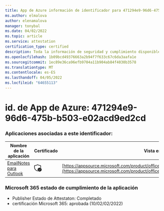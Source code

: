 ```yaml
---
title: App de Azure información de identificador para 471294e9-96d6-475b-b503-e02acd9ed2cd
ms.author: elmalova
author: elenamalova
manager: tonybal
ms.date: 04/02/2022
ms.topic: article
ms.service: attestation
certification_type: certified
description: Toda la información de seguridad y cumplimiento disponible para 471294e9-96d6-475b-b503-e02acd9ed2cd.
ms.openlocfilehash: 1b09bcd49376663a2b94f7f633c67c6da3aafa1e
ms.sourcegitcommit: 1ec89e36ca96efb9704a11b904ab84f4030b3578
ms.translationtype: MT
ms.contentlocale: es-ES
ms.lasthandoff: 04/05/2022
ms.locfileid: "64655113"
---
```

# <a name="azure-app-id-471294e9-96d6-475b-b503-e02acd9ed2cd"></a>id. de App de Azure: 471294e9-96d6-475b-b503-e02acd9ed2cd


### <a name="apps-associated-with-this-id"></a>Aplicaciones asociadas a este identificador:
| **Nombre de la aplicación** | **Certificado** | **Vista en AppSource** |
|--------------|---------------|-----------------------|
| [EmailNotes para Outlook](../forward/standsssouthpacificltd1581455821226.emailnotes.md) | <img alt="Certified application badge" src="../media/certified-badge.png" height="25" width="25" /> | [https://appsource.microsoft.com/product/office/standsssouthpacificltd1581455821226.emailnotes](https://appsource.microsoft.com/product/office/standsssouthpacificltd1581455821226.emailnotes) |

### <a name="microsoft-365-app-compliance-status"></a>Microsoft 365 estado de cumplimiento de la aplicación
- Publisher Estado de Attestaton: Completado
- certificación Microsoft 365: aprobada (10/02/02/2022)
